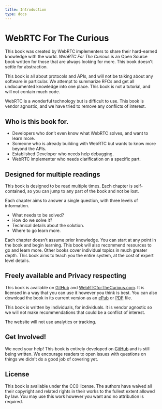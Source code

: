 ```yaml
---
title: Introduction
type: docs
---
```


# WebRTC For The Curious

This book was created by WebRTC implementers to share their hard-earned knowledge with the world.
*WebRTC For The Curious* is an Open Source book written for those that are always looking for more.
This book doesn't settle for abstraction.

This book is all about protocols and APIs, and will not be talking about any software in particular.
We attempt to summarize RFCs and get all undocumented knowledge into one place. This book is not a tutorial,
and will not contain much code.

WebRTC is a wonderful technology but is difficult to use. This book is vendor agnostic, and we have tried to
remove any conflicts of interest.

## Who is this book for.

* Developers who don’t even know what WebRTC solves, and want to learn more.
* Someone who is already building with WebRTC but wants to know more beyond the APIs.
* Established Developer who needs help debugging.
* WebRTC implementer who needs clarification on a specific part.

## Designed for multiple readings

This book is designed to be read multiple times. Each chapter is self-contained, so you can jump to any part of the book and not be lost.

Each chapter aims to answer a single question, with three levels of information.

* What needs to be solved?
* How do we solve it?
* Technical details about the solution.
* Where to go learn more.

Each chapter doesn't assume prior knowledge. You can start at any point in the book and begin learning. This book will also recommend resources
to go and learn more. Other books cover individual topics in much greater depth. This book aims to teach you the entire system, at the cost of expert level details.

## Freely available and Privacy respecting

This book is available on [GitHub](https://github.com/webrtc-for-the-curious/webrtc-for-the-curious) and [WebRTCforTheCurious.com](https://webrtcforthecurious.com).
It is licensed in a way that you can use it however you think is best. You can also download the book in its current version as an [ePub](https://webrtcforthecurious.com/docs/webrtc-for-the-curious.epub)
or [PDF](https://webrtcforthecurious.com/docs/webrtc-for-the-curious.pdf) file.

This book is written by individuals, for individuals. It is vendor agnostic so we will not
make recommendations that could be a conflict of interest.

The website will not use analytics or tracking.

## Get Involved!

We need your help! This book is entirely developed on [GitHub](https://github.com/webrtc-for-the-curious/webrtc-for-the-curious)
and is still being written. We encourage readers to open issues with questions on things we didn't do a good job of covering yet.

## License

This book is available under the CC0 license. The authors have waived all their copyright and related rights in their works to the fullest
extent allowed by law. You may use this work however you want and no attribution is required.
